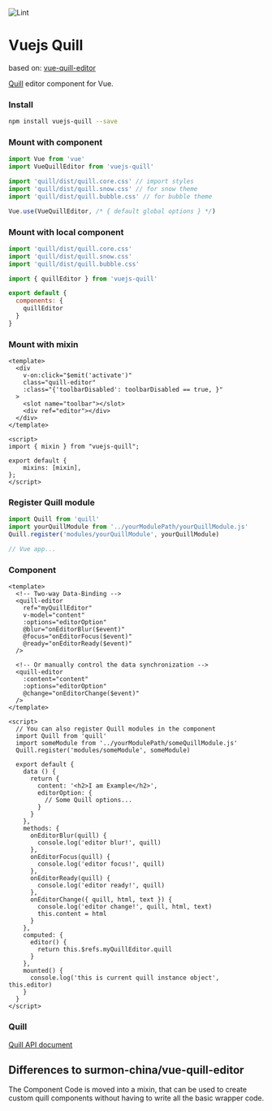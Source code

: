 ![Lint](https://github.com/TessyPowder/vuejs-quill/workflows/Lint/badge.svg)

# Vuejs Quill

based on: [vue-quill-editor](https://github.com/surmon-china/vue-quill-editor/)

[Quill](https://github.com/quilljs/quill) editor component for Vue.

### Install

``` bash
npm install vuejs-quill --save
```

### Mount with component
``` javascript
import Vue from 'vue'
import VueQuillEditor from 'vuejs-quill'

import 'quill/dist/quill.core.css' // import styles
import 'quill/dist/quill.snow.css' // for snow theme
import 'quill/dist/quill.bubble.css' // for bubble theme

Vue.use(VueQuillEditor, /* { default global options } */)
```

 ### Mount with local component
```javascript
import 'quill/dist/quill.core.css'
import 'quill/dist/quill.snow.css'
import 'quill/dist/quill.bubble.css'

import { quillEditor } from 'vuejs-quill'

export default {
  components: {
    quillEditor
  }
}
```

### Mount with mixin
```vue
<template>
  <div
    v-on:click="$emit('activate')"
    class="quill-editor"
    :class="{'toolbarDisabled': toolbarDisabled == true, }"
  >
    <slot name="toolbar"></slot>
    <div ref="editor"></div>
  </div>
</template>

<script>
import { mixin } from "vuejs-quill";

export default {
	mixins: [mixin],
};
</script>
```

### Register Quill module

```javascript
import Quill from 'quill'
import yourQuillModule from '../yourModulePath/yourQuillModule.js'
Quill.register('modules/yourQuillModule', yourQuillModule)

// Vue app...
```

### Component

``` vue
<template>
  <!-- Two-way Data-Binding -->
  <quill-editor
    ref="myQuillEditor"
    v-model="content"
    :options="editorOption"
    @blur="onEditorBlur($event)"
    @focus="onEditorFocus($event)"
    @ready="onEditorReady($event)"
  />

  <!-- Or manually control the data synchronization -->
  <quill-editor
    :content="content"
    :options="editorOption"
    @change="onEditorChange($event)"
  />
</template>

<script>
  // You can also register Quill modules in the component
  import Quill from 'quill'
  import someModule from '../yourModulePath/someQuillModule.js'
  Quill.register('modules/someModule', someModule)
  
  export default {
    data () {
      return {
        content: '<h2>I am Example</h2>',
        editorOption: {
          // Some Quill options...
        }
      }
    },
    methods: {
      onEditorBlur(quill) {
        console.log('editor blur!', quill)
      },
      onEditorFocus(quill) {
        console.log('editor focus!', quill)
      },
      onEditorReady(quill) {
        console.log('editor ready!', quill)
      },
      onEditorChange({ quill, html, text }) {
        console.log('editor change!', quill, html, text)
        this.content = html
      }
    },
    computed: {
      editor() {
        return this.$refs.myQuillEditor.quill
      }
    },
    mounted() {
      console.log('this is current quill instance object', this.editor)
    }
  }
</script>
```

### Quill
[Quill API document](https://quilljs.com/docs/quickstart/)

## Differences to surmon-china/vue-quill-editor
The Component Code is moved into a mixin, that can be used to create custom quill components without having to write all the basic wrapper code.
